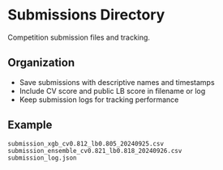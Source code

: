 # Submissions Directory

Competition submission files and tracking.

## Organization

- Save submissions with descriptive names and timestamps
- Include CV score and public LB score in filename or log
- Keep submission logs for tracking performance

## Example

```
submission_xgb_cv0.812_lb0.805_20240925.csv
submission_ensemble_cv0.821_lb0.818_20240926.csv
submission_log.json
```
